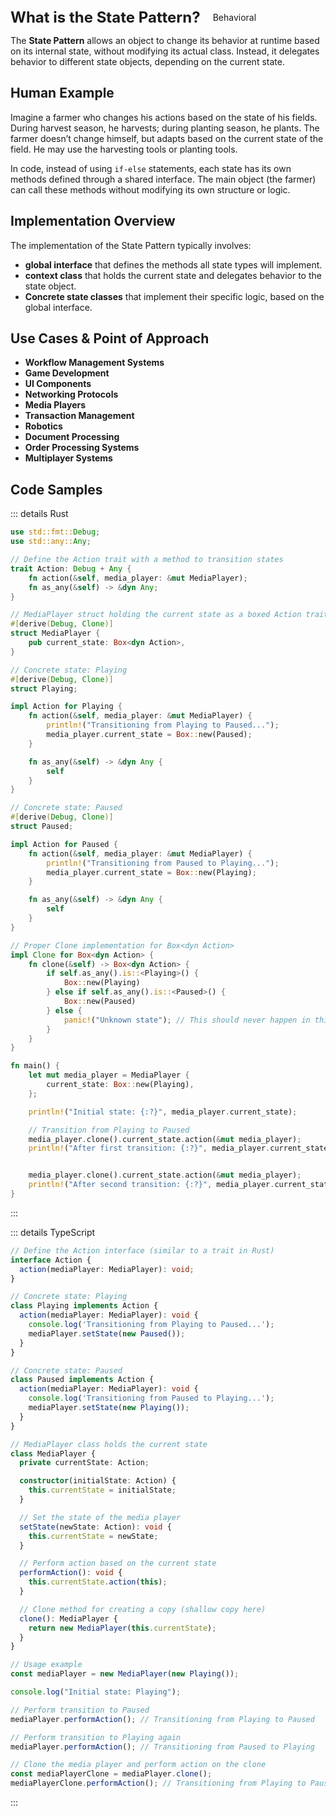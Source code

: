 <div style="display: flex; align-items: center;">
  <h1 style="margin: 0; font-size: 24px;">What is the State Pattern?</h1>
  <div style="border: 1px solid var(--vp-c-brand-1); border-radius: 15px; background-color: transparent; color: var(--vp-c-brand-1); padding: 5px 10px; display: inline-block; font-size: 14px; margin-left: 10px;">
    Behavioral
  </div>
</div>

The **State Pattern** allows an object to change its behavior at runtime based on its internal state, without modifying its actual class. Instead, it delegates behavior to different state objects, depending on the current state.

## Human Example

Imagine a farmer who changes his actions based on the state of his fields. During harvest season, he harvests; during planting season, he plants. The farmer doesn’t change himself, but adapts based on the current state of the field.
He may use the harvesting tools or planting tools.

In code, instead of using `if-else` statements, each state has its own methods defined through a shared interface. The main object (the farmer) can call these methods without modifying its own structure or logic.

## Implementation Overview

The implementation of the State Pattern typically involves:

- **global interface** that defines the methods all state types will implement.
- **context class** that holds the current state and delegates behavior to the state object.
- **Concrete state classes** that implement their specific logic, based on the global interface.

## Use Cases & Point of Approach

- **Workflow Management Systems**
- **Game Development**
- **UI Components**
- **Networking Protocols**
- **Media Players**
- **Transaction Management**
- **Robotics**
- **Document Processing**
- **Order Processing Systems**
- **Multiplayer Systems**


## Code Samples

::: details Rust

``` rust
use std::fmt::Debug;
use std::any::Any;

// Define the Action trait with a method to transition states
trait Action: Debug + Any {
    fn action(&self, media_player: &mut MediaPlayer);
    fn as_any(&self) -> &dyn Any;
}

// MediaPlayer struct holding the current state as a boxed Action trait
#[derive(Debug, Clone)]
struct MediaPlayer {
    pub current_state: Box<dyn Action>,
}

// Concrete state: Playing
#[derive(Debug, Clone)]
struct Playing;

impl Action for Playing {
    fn action(&self, media_player: &mut MediaPlayer) {
        println!("Transitioning from Playing to Paused...");
        media_player.current_state = Box::new(Paused);
    }

    fn as_any(&self) -> &dyn Any {
        self
    }
}

// Concrete state: Paused
#[derive(Debug, Clone)]
struct Paused;

impl Action for Paused {
    fn action(&self, media_player: &mut MediaPlayer) {
        println!("Transitioning from Paused to Playing...");
        media_player.current_state = Box::new(Playing);
    }

    fn as_any(&self) -> &dyn Any {
        self
    }
}

// Proper Clone implementation for Box<dyn Action>
impl Clone for Box<dyn Action> {
    fn clone(&self) -> Box<dyn Action> {
        if self.as_any().is::<Playing>() {
            Box::new(Playing)
        } else if self.as_any().is::<Paused>() {
            Box::new(Paused)
        } else {
            panic!("Unknown state"); // This should never happen in this pattern
        }
    }
}

fn main() {
    let mut media_player = MediaPlayer {
        current_state: Box::new(Playing),
    };

    println!("Initial state: {:?}", media_player.current_state);

    // Transition from Playing to Paused
    media_player.clone().current_state.action(&mut media_player);
    println!("After first transition: {:?}", media_player.current_state);


    media_player.clone().current_state.action(&mut media_player);
    println!("After second transition: {:?}", media_player.current_state);
}

```

:::

::: details TypeScript

``` typescript 
// Define the Action interface (similar to a trait in Rust)
interface Action {
  action(mediaPlayer: MediaPlayer): void;
}

// Concrete state: Playing
class Playing implements Action {
  action(mediaPlayer: MediaPlayer): void {
    console.log('Transitioning from Playing to Paused...');
    mediaPlayer.setState(new Paused());
  }
}

// Concrete state: Paused
class Paused implements Action {
  action(mediaPlayer: MediaPlayer): void {
    console.log('Transitioning from Paused to Playing...');
    mediaPlayer.setState(new Playing());
  }
}

// MediaPlayer class holds the current state
class MediaPlayer {
  private currentState: Action;

  constructor(initialState: Action) {
    this.currentState = initialState;
  }

  // Set the state of the media player
  setState(newState: Action): void {
    this.currentState = newState;
  }

  // Perform action based on the current state
  performAction(): void {
    this.currentState.action(this);
  }

  // Clone method for creating a copy (shallow copy here)
  clone(): MediaPlayer {
    return new MediaPlayer(this.currentState);
  }
}

// Usage example
const mediaPlayer = new MediaPlayer(new Playing());

console.log("Initial state: Playing");

// Perform transition to Paused
mediaPlayer.performAction(); // Transitioning from Playing to Paused

// Perform transition to Playing again
mediaPlayer.performAction(); // Transitioning from Paused to Playing

// Clone the media player and perform action on the clone
const mediaPlayerClone = mediaPlayer.clone();
mediaPlayerClone.performAction(); // Transitioning from Playing to Paused

```
:::
